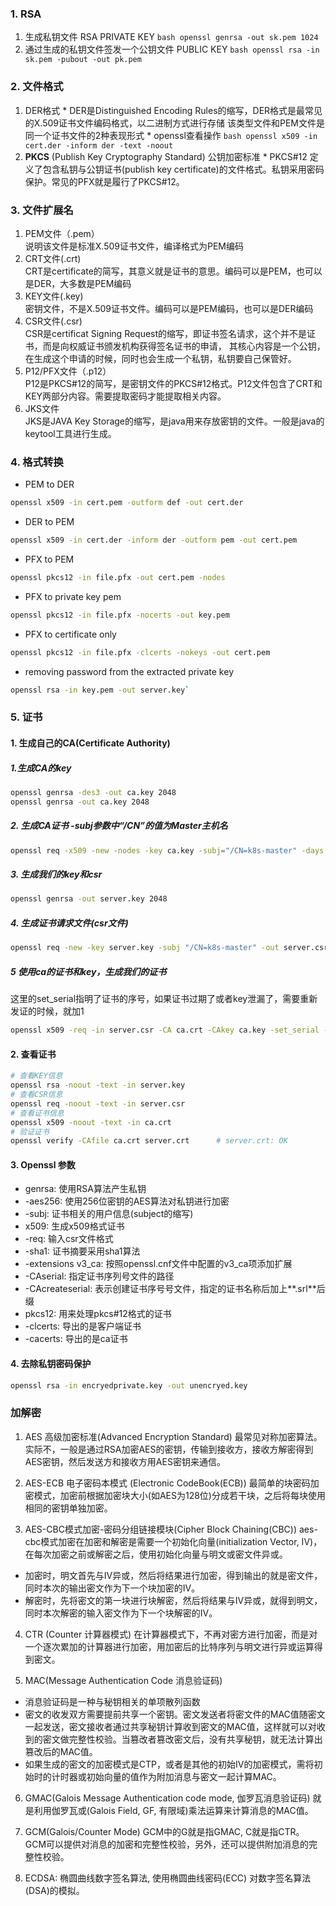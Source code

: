 ### 1. RSA
  1. 生成私钥文件 RSA PRIVATE KEY
    ```bash
    openssl genrsa -out sk.pem 1024
    ```
  2. 通过生成的私钥文件签发一个公钥文件  PUBLIC KEY
    ```bash
    openssl rsa -in sk.pem -pubout -out pk.pem
    ```

### 2. 文件格式
  1. DER格式
    * DER是Distinguished Encoding Rules的缩写，DER格式是最常见的X.509证书文件编码格式，以二进制方式进行存储
    该类型文件和PEM文件是同一个证书文件的2种表现形式
    * openssl查看操作 
    ```bash
    openssl x509 -in cert.der -inform der -text -noout
    ```
  2. **PKCS** (Publish Key Cryptography Standard) 公钥加密标准
    * PKCS#12 定义了包含私钥与公钥证书(publish key certificate)的文件格式。私钥采用密码保护。常见的PFX就是履行了PKCS#12。

### 3. 文件扩展名
1. PEM文件（.pem）  
  说明该文件是标准X.509证书文件，编译格式为PEM编码
2. CRT文件(.crt)  
  CRT是certificate的简写，其意义就是证书的意思。编码可以是PEM，也可以是DER，大多数是PEM编码
3. KEY文件(.key)  
  密钥文件，不是X.509证书文件。编码可以是PEM编码，也可以是DER编码
4. CSR文件(.csr)  
  CSR是certificat Signing Request的缩写，即证书签名请求，这个并不是证书，而是向权威证书颁发机构获得签名证书的申请，
  其核心内容是一个公钥，在生成这个申请的时候，同时也会生成一个私钥，私钥要自己保管好。
5. P12/PFX文件（.p12）  
  P12是PKCS#12的简写，是密钥文件的PKCS#12格式。P12文件包含了CRT和KEY两部分内容。需要提取密码才能提取相关内容。
6. JKS文件  
  JKS是JAVA Key Storage的缩写，是java用来存放密钥的文件。一般是java的keytool工具进行生成。

### 4. 格式转换
  * PEM to DER
  ```bash
  openssl x509 -in cert.pem -outform def -out cert.der
  ```
  * DER to PEM
  ```bash
  openssl x509 -in cert.der -inform der -outform pem -out cert.pem
  ```
  * PFX to PEM
  ```bash
  openssl pkcs12 -in file.pfx -out cert.pem -nodes
  ```
  * PFX to private key pem
  ```bash
  openssl pkcs12 -in file.pfx -nocerts -out key.pem
  ```
  * PFX to certificate only
  ```bash
  openssl pkcs12 -in file.pfx -clcerts -nokeys -out cert.pem
  ```
  * removing password from the extracted private key
  ```bash
  openssl rsa -in key.pem -out server.key`
  ```

### 5. 证书
#### 1. 生成自己的CA(Certificate Authority)

##### 1.生成CA的key
```bash
openssl genrsa -des3 -out ca.key 2048
openssl genrsa -out ca.key 2048
```

##### 2. 生成CA证书 -subj参数中“/CN”的值为Master主机名
```bash
openssl req -x509 -new -nodes -key ca.key -subj="/CN=k8s-master" -days 5000 -out ca.crt
```

##### 3. 生成我们的key和csr
```bash
openssl genrsa -out server.key 2048
```
##### 4. 生成证书请求文件(csr文件)
```bash
openssl req -new -key server.key -subj "/CN=k8s-master" -out server.csr
```

##### 5 使用ca的证书和key，生成我们的证书  
这里的set_serial指明了证书的序号，如果证书过期了或者key泄漏了，需要重新发证的时候，就加1
```bash
openssl x509 -req -in server.csr -CA ca.crt -CAkey ca.key -set_serial -days 5000 -out server.crt
```
#### 2. 查看证书
```bash
# 查看KEY信息
openssl rsa -noout -text -in server.key
# 查看CSR信息
openssl req -noout -text -in server.csr
# 查看证书信息
openssl x509 -noout -text -in ca.crt
# 验证证书
openssl verify -CAfile ca.crt server.crt      # server.crt: OK
```
#### 3. Openssl 参数
  * genrsa:  使用RSA算法产生私钥
  * -aes256:  使用256位密钥的AES算法对私钥进行加密
  * -subj:    证书相关的用户信息(subject的缩写)
  * x509:   生成x509格式证书
  * -req:   输入csr文件格式
  * -sha1:  证书摘要采用sha1算法
  * -extensions v3_ca:  按照openssl.cnf文件中配置的v3_ca项添加扩展
  * -CAserial: 指定证书序列号文件的路径
  * -CAcreateserial: 表示创建证书序号号文件，指定的证书名称后加上**.srl**后缀
  * pkcs12:  用来处理pkcs#12格式的证书
  * -clcerts: 导出的是客户端证书
  * -cacerts: 导出的是ca证书
#### 4. 去除私钥密码保护
```bash
openssl rsa -in encryedprivate.key -out unencryed.key
```

### 加解密
1. AES 高级加密标准(Advanced Encryption Standard) 最常见对称加密算法。
实际不，一般是通过RSA加密AES的密钥，传输到接收方，接收方解密得到AES密钥，然后发送方和接收方用AES密钥来通信。

2. AES-ECB 电子密码本模式 (Electronic CodeBook(ECB))
最简单的块密码加密模式，加密前根据加密块大小(如AES为128位)分成若干块，之后将每块使用相同的密钥单独加密。

3. AES-CBC模式加密-密码分组链接模块(Cipher Block Chaining(CBC))
aes-cbc模式加密在加密和解密是需要一个初始化向量(initialization Vector, IV)，在每次加密之前或解密之后，使用初始化向量与明文或密文件异或。
* 加密时，明文首先与IV异或，然后将结果进行加密，得到输出的就是密文件，同时本次的输出密文作为下一个块加密的IV。
* 解密时，先将密文的第一块进行块解密，然后将结果与IV异或，就得到明文，同时本次解密的输入密文作为下一个块解密的IV。

4. CTR (Counter 计算器模式)
在计算器模式下，不再对密方进行加密，而是对一个逐次累加的计算器进行加密，用加密后的比特序列与明文进行异或运算得到密文。

5. MAC(Message Authentication Code 消息验证码)
* 消息验证码是一种与秘钥相关的单项散列函数
* 密文的收发双方需要提前共享一个密钥。密文发送者将密文件的MAC值随密文一起发送，密文接收者通过共享秘钥计算收到密文的MAC值，这样就可以对收到的密文做完整性校验。当篡改者篡改密文后，没有共享秘钥，就无法计算出篡改后的MAC值。
* 如果生成的密文的加密模式是CTP，或者是其他的初始IV的加密模式，需将初始时的计时器或初始向量的值作为附加消息与密文一起计算MAC。

6. GMAC(Galois Message Authentication code mode, 伽罗瓦消息验证码)
就是利用伽罗瓦或(Galois Field, GF, 有限域)乘法运算来计算消息的MAC值。

7. GCM(Galois/Counter Mode)
GCM中的G就是指GMAC, C就是指CTR。
GCM可以提供对消息的加密和完整性校验，另外，还可以提供附加消息的完整性校验。

8. ECDSA: 椭圆曲线数字签名算法, 使用椭圆曲线密码(ECC) 对数字签名算法(DSA)的模拟。
